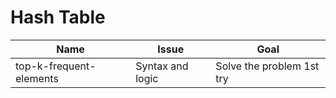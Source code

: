 # Hash Table

| Name                    | Issue            | Goal                      |
|-------------------------|------------------|---------------------------|
| top-k-frequent-elements | Syntax and logic | Solve the problem 1st try |
